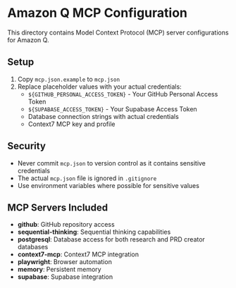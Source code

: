# Amazon Q MCP Configuration

This directory contains Model Context Protocol (MCP) server configurations for Amazon Q.

## Setup

1. Copy `mcp.json.example` to `mcp.json`
2. Replace placeholder values with your actual credentials:
   - `${GITHUB_PERSONAL_ACCESS_TOKEN}` - Your GitHub Personal Access Token
   - `${SUPABASE_ACCESS_TOKEN}` - Your Supabase Access Token
   - Database connection strings with actual credentials
   - Context7 MCP key and profile

## Security

- Never commit `mcp.json` to version control as it contains sensitive credentials
- The actual `mcp.json` file is ignored in `.gitignore`
- Use environment variables where possible for sensitive values

## MCP Servers Included

- **github**: GitHub repository access
- **sequential-thinking**: Sequential thinking capabilities
- **postgresql**: Database access for both research and PRD creator databases
- **context7-mcp**: Context7 MCP integration
- **playwright**: Browser automation
- **memory**: Persistent memory
- **supabase**: Supabase integration
